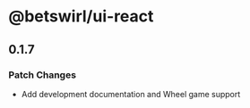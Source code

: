 # @betswirl/ui-react

## 0.1.7

### Patch Changes

- Add development documentation and Wheel game support
